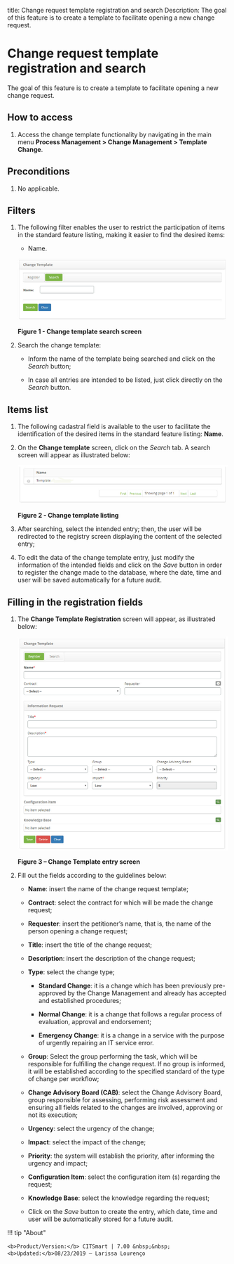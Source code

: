 title: Change request template registration and search
Description: The goal of this feature is to create a template to facilitate opening a new change request.
# Change request template registration and search

The goal of this feature is to create a template to facilitate opening a new change request.

How to access
-----------------

1. Access the change template functionality by navigating in the main menu 
**Process Management > Change Management > Template Change**.

Preconditions
-----------------

1. No applicable.

Filters
---------

1. The following filter enables the user to restrict the participation of items in the standard feature listing, making it easier to 
find the desired items:

    - Name.
    
    ![Search](images/template.img1.jpg)
    
    **Figure 1 - Change template search screen**
    
2. Search the change template:

    - Inform the name of the template being searched and click on the *Search* button;
    
    - In case all entries are intended to be listed, just click directly on the *Search* button.
    
Items list
-------------------

1. The following cadastral field is available to the user to facilitate the identification of the desired items in the standard 
feature listing: **Name**.

2. On the **Change template** screen, click on the *Search* tab. A search screen will appear as illustrated below:

    ![Listing](images/template.img2.jpg)
    
    **Figure 2 - Change template listing**
    
3. After searching, select the intended entry; then, the user will be redirected to the registry screen displaying the content of 
the selected entry;

4. To edit the data of the change template entry, just modify the information of the intended fields and click on the *Save* button 
in order to register the change made to the database, where the date, time and user will be saved automatically for a future audit.

Filling in the registration fields
--------------------------------------

1. The **Change Template Registration** screen will appear, as illustrated below:

    ![Entry](images/template.img3.jpg)
    
    **Figure 3 – Change Template entry screen**
    
2. Fill out the fields according to the guidelines below:

    - **Name**: insert the name of the change request template;
    
    - **Contract**: select the contract for which will be made the change request;
    
    - **Requester**: insert the petitioner’s name, that is, the name of the person opening a change request;
    
    - **Title**: insert the title of the change request;

    - **Description**: insert the description of the change request;
    
    - **Type**: select the change type;
    
        - **Standard Change**: it is a change which has been previously pre-approved by the Change Management and already has 
        accepted and established procedures;
        
        - **Normal Change**: it is a change that follows a regular process of evaluation, approval and endorsement;
        
        - **Emergency Change**: it is a change in a service with the purpose of urgently repairing an IT service error.
        
    - **Group**: Select the group performing the task, which will be responsible for fulfilling the change request. If no group is 
    informed, it will be established according to the specified standard of the type of change per workflow;
    
    - **Change Advisory Board (CAB)**: select the Change Advisory Board, group responsible for assessing, performing risk assessment 
    and ensuring all fields related to the changes are involved, approving or not its execution;
    
    - **Urgency**: select the urgency of the change;
    
    - **Impact**: select the impact of the change;
    
    - **Priority**: the system will establish the priority, after informing the urgency and impact;
    
    - **Configuration Item**: select the configuration item (s) regarding the request;
    
    - **Knowledge Base**: select the knowledge regarding the request;
    
    - Click on the *Save* button to create the entry, which date, time and user will be automatically stored for a future audit.
    
!!! tip "About"

    <b>Product/Version:</b> CITSmart | 7.00 &nbsp;&nbsp;
    <b>Updated:</b>08/23/2019 – Larissa Lourenço
      
    
    
